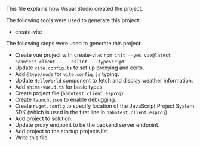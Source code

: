 This file explains how Visual Studio created the project.

The following tools were used to generate this project:
- create-vite

The following steps were used to generate this project:
- Create vue project with create-vite: `npm init --yes vue@latest hahntest.client -- --eslint  --typescript `.
- Update `vite.config.ts` to set up proxying and certs.
- Add `@type/node` for `vite.config.js` typing.
- Update `HelloWorld` component to fetch and display weather information.
- Add `shims-vue.d.ts` for basic types.
- Create project file (`hahntest.client.esproj`).
- Create `launch.json` to enable debugging.
- Create `nuget.config` to specify location of the JavaScript Project System SDK (which is used in the first line in `hahntest.client.esproj`).
- Add project to solution.
- Update proxy endpoint to be the backend server endpoint.
- Add project to the startup projects list.
- Write this file.
